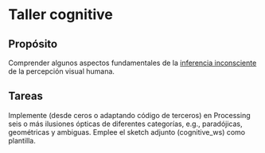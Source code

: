 # Taller cognitive

## Propósito

Comprender algunos aspectos fundamentales de la [inferencia inconsciente](https://github.com/VisualComputing/Cognitive) de la percepción visual humana.

## Tareas

Implemente (desde ceros o adaptando código de terceros) en Processing seis o más ilusiones ópticas de diferentes categorías, e.g., paradójicas, geométricas y ambiguas. Emplee el sketch adjunto (cognitive_ws) como plantilla.
